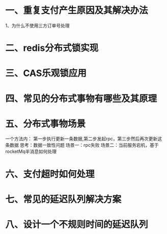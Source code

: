 一、重复支付产生原因及其解决办法
====
   1、为什么不使用三方订单号处理
   
二、redis分布式锁实现
=====

三、CAS乐观锁应用
=====

四、常见的分布式事物有哪些及其原理
====

五、分布式事物场景
====
一个方法内：
第一步执行更新一条数据,第二步发起rpc，第三步然后再次更新这条数据
思考：数据一致性问题
场景一：rpc失败
场景二：当前服务宕机，基于rocketMq半消息如何处理

六、支付超时如何处理
====

七、常见的延迟队列解决方案
===

八、设计一个不规则时间的延迟队列
====









